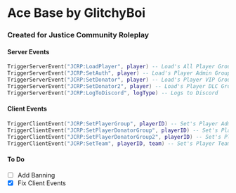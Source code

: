 # Ace Base by GlitchyBoi
### Created for Justice Community Roleplay

#### Server Events
```lua
TriggerServerEvent("JCRP:LoadPlayer", player) -- Load's All Player Groups
TriggerServerEvent("JCRP:SetAuth", player) -- Load's Player Admin Groups
TriggerServerEvent("JCRP:SetDonator", player) -- Load's Player VIP Groups
TriggerServerEvent("JCRP:SetDonator2", player) -- Load's Player DLC Groups
TriggerServerEvent("JCRP:LogToDiscord", logType) -- Logs to Discord
```

#### Client Events
```lua
TriggerClientEvent("JCRP:SetPlayerGroup", playerID) -- Set's Player Admin Group {DONT MESS WITH THIS}
TriggerClientEvent("JCRP:SetPlayerDonatorGroup", playerID) -- Set's Player VIP Group {DONT MESS WITH THIS}
TriggerClientEvent("JCRP:SetPlayerDonatorGroup2", playerID) -- Set's Player VIP Group {DONT MESS WITH THIS}
TriggerClientEvent("JCRP:SetTeam", playerID, team) -- Set's Player Team
```

#### To Do
- [ ] Add Banning
- [x] Fix Client Events
